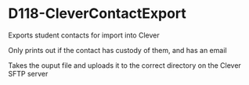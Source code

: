 # D118-CleverContactExport
Exports student contacts for import into Clever

Only prints out if the contact has custody of them, and has an email

Takes the ouput file and uploads it to the correct directory on the Clever SFTP server

